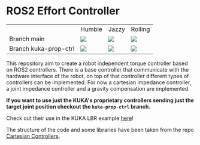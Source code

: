 # ROS2 Effort Controller
<table>
    <tr>
        <td>
        </td>
        <td>
            Humble
        </td>
        <td>
            Jazzy
        </td>
        <td>
            Rolling
        </td>
    </tr>
        <td>
            Branch main
        </td>
        <td>
            <a href='humble main'><img src='https://github.com/idra-lab/ros2_effort_controller/actions/workflows/humble.yml/badge.svg'></a><br/>
        </td>
        <td>
            <a href='jazzy main'><img src='https://github.com/idra-lab/ros2_effort_controller/actions/workflows/jazzy.yml/badge.svg'></a><br/>
        </td>
        <td>
            <a href='rolling main'><img src='https://github.com/idra-lab/ros2_effort_controller/actions/workflows/rolling.yml/badge.svg'></a><br/>
        </td>
    </tr>
    <tr>
        <td>
            Branch kuka-prop-ctrl
        </td>
        <td>
            <a href='humble kuka-prop-ctrl'><img src='https://github.com/idra-lab/ros2_effort_controller/actions/workflows/humble-prop-ctrl.yml/badge.svg'></a><br/>
        </td>
        <td>
            <a href='jazzy kuka-prop-ctrl'><img src='https://github.com/idra-lab/ros2_effort_controller/actions/workflows/jazzy-prop-ctrl.yml/badge.svg'></a><br/>
        </td>
       <td>
            <a href='rolling kuka-prop-ctrl'><img src='https://github.com/idra-lab/ros2_effort_controller/actions/workflows/rolling-prop-ctrl.yml/badge.svg'></a><br/>
        </td>
    </tr>
</table>


This repository aim to create a robot independent torque controller based on ROS2 controllers. 
There is a base controller that communicate with the hardware interface of the robot, on top of that controller different types of controllers can be implemented. 
For now a cartesian impedance controller, a joint impedance controller and a gravity compensation are implemented.

**If you want to use just the KUKA's proprietary controllers sending just the target joint position checkout the `kuka-prop-ctrl` branch.**

Check out their use in the KUKA LBR example [here](https://github.com/idra-lab/kuka_impedance)!  

The structure of the code and some libraries have been taken from the repo [Cartesian Controllers](https://github.com/fzi-forschungszentrum-informatik/cartesian_controllers).
